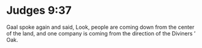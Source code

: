 # Judges 9:37

Gaal spoke again and said, Look, people are coming down from the center of the land, and one company is coming from the direction of the Diviners ’ Oak.
